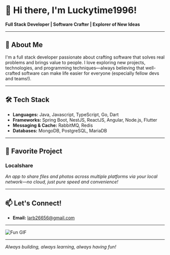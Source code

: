 # 👋 Hi there, I'm Luckytime1996!  

**Full Stack Developer | Software Crafter | Explorer of New Ideas**

---

## 🚀 About Me

I'm a full stack developer passionate about crafting software that solves real problems and brings value to people. I love exploring new projects, technologies, and programming techniques—always believing that well-crafted software can make life easier for everyone (especially fellow devs and teams!).

---

## 🛠️ Tech Stack

- **Languages:** Java, Javascript, TypeScript, Go, Dart
- **Frameworks:** Spring Boot, NestJS, ReactJS, Angular, Node.js, Flutter
- **Messaging & Cache:** RabbitMQ, Redis
- **Databases:** MongoDB, PostgreSQL, MariaDB

---

## 🌟 Favorite Project

### Localshare
*An app to share files and photos across multiple platforms via your local network—no cloud, just pure speed and convenience!*

---

## 📫 Let's Connect!

- **Email:** larb26656@gmail.com

---

![Fun GIF](https://media.giphy.com/media/13HgwGsXF0aiGY/giphy.gif)

---

*Always building, always learning, always having fun!*